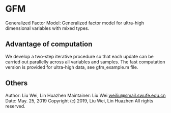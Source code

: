 # GFM
Generalized Factor Model: Generalized factor model for ultra-high dimensional variables with mixed types.
 
## Advantage of computation
We develop a two-step iterative procedure so that each update can be carried out parallelly across all variables and samples. The fast computation version is provided for ultra-high data, see gfm_example.m file.

## Others
Author:       Liu Wei, Lin Huazhen
Maintainer:    Liu Wei <weiliu@smail.swufe.edu.cn>
Date:         May. 25, 2019
Copyright (c) 2019, Liu Wei, Lin Huazhen
All rights reserved.
